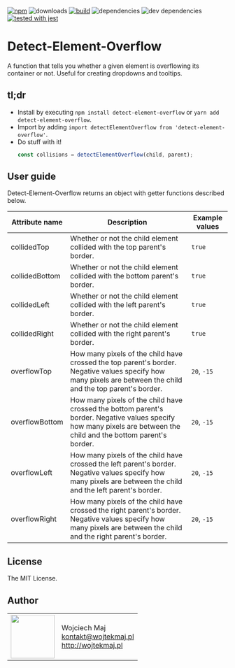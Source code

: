 [![npm](https://img.shields.io/npm/v/detect-element-overflow.svg)](https://www.npmjs.com/package/detect-element-overflow) ![downloads](https://img.shields.io/npm/dt/detect-element-overflow.svg) [![build](https://travis-ci.com/wojtekmaj/detect-element-overflow.svg?branch=master)](https://travis-ci.com/wojtekmaj/detect-element-overflow) ![dependencies](https://img.shields.io/david/wojtekmaj/detect-element-overflow.svg) ![dev dependencies](https://img.shields.io/david/dev/wojtekmaj/detect-element-overflow.svg) [![tested with jest](https://img.shields.io/badge/tested_with-jest-99424f.svg)](https://github.com/facebook/jest)

# Detect-Element-Overflow
A function that tells you whether a given element is overflowing its container or not. Useful for creating dropdowns and tooltips.

## tl;dr
* Install by executing `npm install detect-element-overflow` or `yarn add detect-element-overflow`.
* Import by adding `import detectElementOverflow from 'detect-element-overflow'`.
* Do stuff with it!
    ```js
    const collisions = detectElementOverflow(child, parent);
    ```

## User guide

Detect-Element-Overflow returns an object with getter functions described below.

|Attribute name|Description|Example values
|----|----|----|
|collidedTop|Whether or not the child element collided with the top parent's border.|`true`|
|collidedBottom|Whether or not the child element collided with the bottom parent's border.|`true`|
|collidedLeft|Whether or not the child element collided with the left parent's border.|`true`|
|collidedRight|Whether or not the child element collided with the right parent's border.|`true`|
|overflowTop|How many pixels of the child have crossed the top parent's border. Negative values specify how many pixels are between the child and the top parent's border.|`20`, `-15`|
|overflowBottom|How many pixels of the child have crossed the bottom parent's border. Negative values specify how many pixels are between the child and the bottom parent's border.|`20`, `-15`|
|overflowLeft|How many pixels of the child have crossed the left parent's border. Negative values specify how many pixels are between the child and the left parent's border.|`20`, `-15`|
|overflowRight|How many pixels of the child have crossed the right parent's border. Negative values specify how many pixels are between the child and the right parent's border.|`20`, `-15`|

## License

The MIT License.

## Author

<table>
  <tr>
    <td>
      <img src="https://github.com/wojtekmaj.png?s=100" width="100">
    </td>
    <td>
      Wojciech Maj<br />
      <a href="mailto:kontakt@wojtekmaj.pl">kontakt@wojtekmaj.pl</a><br />
      <a href="http://wojtekmaj.pl">http://wojtekmaj.pl</a>
    </td>
  </tr>
</table>
